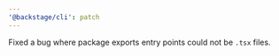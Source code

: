 ```yaml
---
'@backstage/cli': patch
---
```


Fixed a bug where package exports entry points could not be `.tsx` files.
